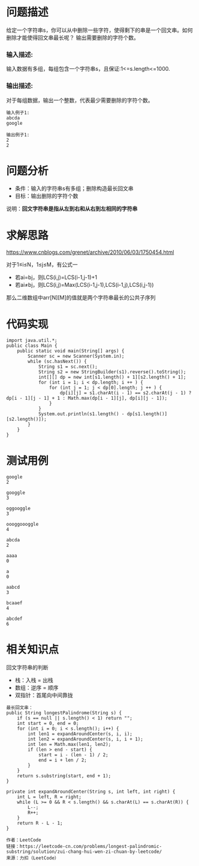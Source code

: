 # 问题描述
给定一个字符串s，你可以从中删除一些字符，使得剩下的串是一个回文串。如何删除才能使得回文串最长呢？
输出需要删除的字符个数。

### 输入描述:

输入数据有多组，每组包含一个字符串s，且保证:1<=s.length<=1000.
  
### 输出描述:

对于每组数据，输出一个整数，代表最少需要删除的字符个数。

```
输入例子1:
abcda
google

输出例子1:
2
2
```
# 问题分析
- 条件：输入的字符串s有多组；删除构造最长回文串
- 目标：输出删除的字符个数

说明：**回文字符串是指从左到右和从右到左相同的字符串**

# 求解思路
https://www.cnblogs.com/grenet/archive/2010/06/03/1750454.html

对于1≤i≤N，1≤j≤M，有公式一

- 若ai=bj，则LCS(i,j)=LCS(i-1,j-1)+1
- 若ai≠bj，则LCS(i,j)=Max(LCS(i-1,j-1),LCS(i-1,j),LCS(i,j-1))

那么二维数组中arr[N][M]的值就是两个字符串最长的公共子序列
# 代码实现

```
import java.util.*;
public class Main {
    public static void main(String[] args) {
        Scanner sc = new Scanner(System.in);
        while (sc.hasNext()) {
            String s1 = sc.next();
            String s2 = new StringBuilder(s1).reverse().toString();
            int[][] dp = new int[s1.length() + 1][s2.length() + 1];
            for (int i = 1; i < dp.length; i ++ ) {
                for (int j = 1; j < dp[0].length; j ++ ) {
                    dp[i][j] = s1.charAt(i - 1) == s2.charAt(j - 1) ? dp[i - 1][j - 1] + 1 : Math.max(dp[i - 1][j], dp[i][j - 1]);
                }
            }
            System.out.println(s1.length() - dp[s1.length()][s2.length()]);
        }
    }
}
```


# 测试用例

```
google
2

googgle
3

oggooggle
3

oooggoooggle
4

abcda
2

aaaa
0

a
0

aabcd
3

bcaaef
4

abcdef
6
```



# 相关知识点
回文字符串的判断
- 栈：入栈 = 出栈
- 数组：逆序 = 顺序
- 双指针：首尾向中间靠拢


```
最长回文串：
public String longestPalindrome(String s) {
    if (s == null || s.length() < 1) return "";
    int start = 0, end = 0;
    for (int i = 0; i < s.length(); i++) {
        int len1 = expandAroundCenter(s, i, i);
        int len2 = expandAroundCenter(s, i, i + 1);
        int len = Math.max(len1, len2);
        if (len > end - start) {
            start = i - (len - 1) / 2;
            end = i + len / 2;
        }
    }
    return s.substring(start, end + 1);
}

private int expandAroundCenter(String s, int left, int right) {
    int L = left, R = right;
    while (L >= 0 && R < s.length() && s.charAt(L) == s.charAt(R)) {
        L--;
        R++;
    }
    return R - L - 1;
}

作者：LeetCode
链接：https://leetcode-cn.com/problems/longest-palindromic-substring/solution/zui-chang-hui-wen-zi-chuan-by-leetcode/
来源：力扣（LeetCode）
```
